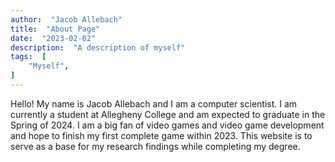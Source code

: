 ```yaml
---
author:  "Jacob Allebach"
title:  "About Page"
date:  "2023-02-02"
description:  "A description of myself"
tags:  [
    "Myself",
]
---
```


Hello! My name is Jacob Allebach and I am a computer scientist. I am currently a student at Allegheny College and am expected to graduate in the Spring of 2024. I am a big fan of video games and video game development and hope to finish my first complete game within 2023. This website is to serve as a base for my research findings while completing my degree.
